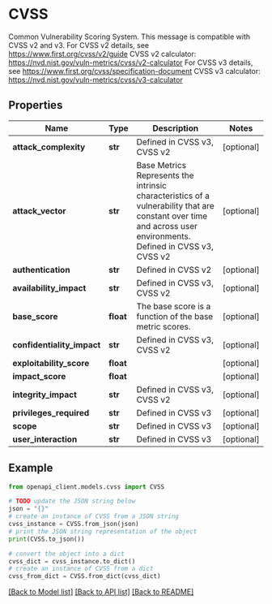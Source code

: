# CVSS

Common Vulnerability Scoring System. This message is compatible with CVSS v2 and v3. For CVSS v2 details, see https://www.first.org/cvss/v2/guide CVSS v2 calculator: https://nvd.nist.gov/vuln-metrics/cvss/v2-calculator For CVSS v3 details, see https://www.first.org/cvss/specification-document CVSS v3 calculator: https://nvd.nist.gov/vuln-metrics/cvss/v3-calculator

## Properties

Name | Type | Description | Notes
------------ | ------------- | ------------- | -------------
**attack_complexity** | **str** | Defined in CVSS v3, CVSS v2 | [optional] 
**attack_vector** | **str** | Base Metrics Represents the intrinsic characteristics of a vulnerability that are constant over time and across user environments. Defined in CVSS v3, CVSS v2 | [optional] 
**authentication** | **str** | Defined in CVSS v2 | [optional] 
**availability_impact** | **str** | Defined in CVSS v3, CVSS v2 | [optional] 
**base_score** | **float** | The base score is a function of the base metric scores. | [optional] 
**confidentiality_impact** | **str** | Defined in CVSS v3, CVSS v2 | [optional] 
**exploitability_score** | **float** |  | [optional] 
**impact_score** | **float** |  | [optional] 
**integrity_impact** | **str** | Defined in CVSS v3, CVSS v2 | [optional] 
**privileges_required** | **str** | Defined in CVSS v3 | [optional] 
**scope** | **str** | Defined in CVSS v3 | [optional] 
**user_interaction** | **str** | Defined in CVSS v3 | [optional] 

## Example

```python
from openapi_client.models.cvss import CVSS

# TODO update the JSON string below
json = "{}"
# create an instance of CVSS from a JSON string
cvss_instance = CVSS.from_json(json)
# print the JSON string representation of the object
print(CVSS.to_json())

# convert the object into a dict
cvss_dict = cvss_instance.to_dict()
# create an instance of CVSS from a dict
cvss_from_dict = CVSS.from_dict(cvss_dict)
```
[[Back to Model list]](../README.md#documentation-for-models) [[Back to API list]](../README.md#documentation-for-api-endpoints) [[Back to README]](../README.md)


